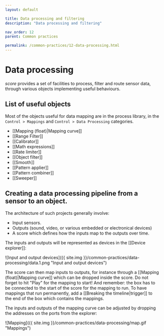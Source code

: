 ```yaml
---
layout: default

title: Data processing and filtering
description: "Data processing and filtering"

nav_order: 12
parent: Common practices

permalink: /common-practices/12-data-processing.html
---
```


# Data processing

*score* provides a set of facilities to process, filter and route sensor data, through various objects implementing useful behaviours.


## List of useful objects

Most of the objects useful for data mapping are in the process library, in the `Control > Mappings` and `Control > Data Processing` categories.

- [[Mapping (float)|Mapping curve]]
- [[Range Filter]]
- [[Calibrator]]
- [[Math expressions]]
- [[Rate limiter]]
- [[Object filter]]
- [[Smooth]]
- [[Pattern applier]]
- [[Pattern combiner]]
- [[Sweeper]]

## Creating a data processing pipeline from a sensor to an object.

The architecture of such projects generally involve:

- Input sensors.
- Outputs (sound, video, or various embedded or electronical devices)
- A score which defines how the inputs map to the outputs over time.

The inputs and outputs will be represented as devices in the [[Device explorer]]:

![Input and output devices]({{ site.img }}/common-practices/data-processing/data.1.png "Input and output devices")

The score can then map inputs to outputs, for instance through a [[Mapping (float)|Mapping curve]] which can be dropped inside the score.
Do not forget to hit "Play" for the mapping to start! And remember: the box has to be connected to the start of the score for the mapping to run.
To have mappings that run permanently, add a [[Breaking the timeline|trigger]] to the end of the box which contains the mappings. 

The inputs and outputs of the mapping curve can be adjusted by dropping the addresses on the ports from the explorer: 

![Mapping]({{ site.img }}/common-practices/data-processing/map.gif "Mappings")